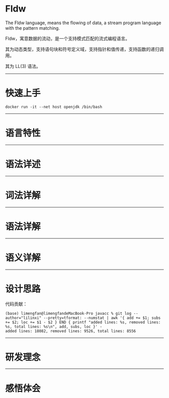 # Fldw

The Fldw language, means the flowing of data, a stream program language with the pattern matching.

Fldw，寓意数据的流动，是一个支持模式匹配的流式编程语言。

其为动态类型，支持语句块和符号定义域，支持指针和值传递，支持函数的递归调用。

其为 LL(3) 语法。

---

# 快速上手


```shell script
docker run -it --net host openjdk /bin/bash
```

---

# 语言特性

---

# 语法详述

---

# 词法详解

---

# 语法详解

---

# 语义详解

---

# 设计思路

代码贡献：

```shell script
(base) limengfan@limengfandeMacBook-Pro javacc % git log --author="lilinxi" --pretty=tformat: --numstat | awk '{ add += $1; subs += $2; loc += $1 - $2 } END { printf "added lines: %s, removed lines: %s, total lines: %s\n", add, subs, loc }' -
added lines: 18082, removed lines: 9526, total lines: 8556
```

---

# 研发理念

---

# 感悟体会